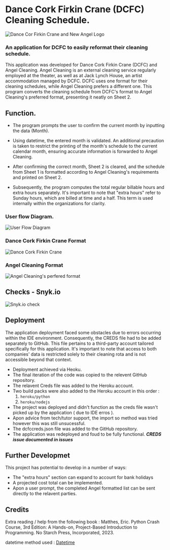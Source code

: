 # Dance Cork Firkin Crane (DCFC) Cleaning Schedule.

![Dance Cor Firkin Crane and New Angel Logo](https://github.com/MarMarAgain/DCFC-Cleaning-Schedule/assets/158588349/016f6927-0313-4fb3-9e64-f24b5c43aac5)

### An application for DCFC to easily reformat their cleaning schedule.

This application was developed for Dance Cork Firkin Crane (DCFC) and Angel Cleaning. Angel Cleaning is an external cleaning service regularly employed at the theater, as well as at Jack Lynch House, an artist accommodation managed by DCFC. DCFC uses one format for their cleaning schedules, while Angel Cleaning prefers a different one. This program converts the cleaning schedule from DCFC's format to Angel Cleaning's preferred format, presenting it neatly on Sheet 2.

## Function.

- The program prompts the user to confirm the current month by inputting the data (Month).

- Using datetime, the entered month is validated. An additional precaution is taken to restrict the printing of the month's schedule to the current calendar month, ensuring accurate information is forwarded to Angel Cleaning.

- After confirming the correct month, Sheet 2 is cleared, and the schedule from Sheet 1 is formatted according to Angel Cleaning's requirements and printed on Sheet 2.

- Subsequently, the program computes the total regular billable hours and extra hours separately. It's important to note that "extra hours" refer to Sunday hours, which are billed at time and a half. This term is used internally within the organizations for clarity.

### User flow Diagram.

![User Flow Diagram](https://github.com/MarMarAgain/DCFC-Cleaning-Schedule/assets/158588349/aad127a0-d1ae-414a-8cf6-f49ad08105be)

### Dance Cork Firkin Crane Format
![Dance Cork Firkin Crane](https://github.com/MarMarAgain/DCFC-Cleaning-Schedule/assets/158588349/9dd01e0f-516b-4651-a324-367b8dba1cf3)

### Angel Cleaning Format
![Angel Cleaning's perfered format](https://github.com/MarMarAgain/DCFC-Cleaning-Schedule/assets/158588349/6e43ef13-1580-4219-9ffa-e27625986ce4)

## Checks - Snyk.io 

![Snyk.io check](https://github.com/MarMarAgain/DCFC-Cleaning-Schedule/assets/158588349/39f2218a-d4ae-4139-b781-bcc40ce6c494)

## Deployment

The application deployment faced some obstacles due to errors occurring within the IDE environment. Consequently, the CREDS file had to be added separately to GitHub. This file pertains to a third-party account tailored specifically for this application. It's important to note that access to both companies' data is restricted solely to their cleaning rota and is not accessible beyond that context.

- Deployment achieved via  Heoku.
- The final iteration of the code was copied to the relevent GitHub repository.
- The relavent Creds file was added to the Heroku account.
- Two build packs were also added to the Heroku account in this order :
  1. `heroku/python`
  2. `heroku/nodejs`
- The project was deployed and didn't function as the creds file wasn't picked up by the application ( due to IDE erros ).
- Apon advice from tech/tutor support, the import so method was tried however this was still unsucessful.
- The dcfccreds.json file was added to the GitHub repository.
- The application was redeployed and foud to be fully functional.
  ***CREDS issue documented in issues***

## Further Developmet
This project has potential to develop in a number of ways:
- The "extra hours" section can expand to account for bank holidays
- A projected cost total can be implemented.
- Apon a user prompt, the completed Angel formatted list can be sent directly to the relavent parties.


## Credits

Extra reading / help from the following book : Matthes, Eric. Python Crash Course, 3rd Edition: A Hands-on, Project-Based Introduction to Programming. No Starch Press, Incorporated, 2023. 

datetime method used : [Datetime](https://stackoverflow.com/questions/28189442/datetime-current-year-and-month-in-python)
